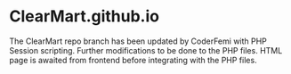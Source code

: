 # ClearMart.github.io
The ClearMart repo branch has been updated by CoderFemi with PHP Session scripting. Further modifications to be done to the PHP files. HTML page is awaited from frontend before integrating with the PHP files.